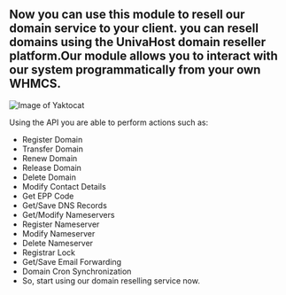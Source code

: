 ## Now you can use this module to resell our domain service to your client. you can resell domains using the UnivaHost domain reseller platform.Our module allows you to interact with our system programmatically from your own WHMCS.

![Image of Yaktocat](https://i.imgur.com/GgLZ83n.png)

Using the API you are able to perform actions such as:
* Register Domain
* Transfer Domain
* Renew Domain
* Release Domain
* Delete Domain
* Modify Contact Details
* Get EPP Code
* Get/Save DNS Records
* Get/Modify Nameservers
* Register Nameserver
* Modify Nameserver
* Delete Nameserver
* Registrar Lock
* Get/Save Email Forwarding
* Domain Cron Synchronization
* So, start using our domain reselling service now.